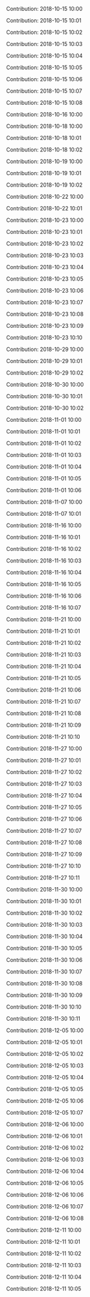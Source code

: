 Contribution: 2018-10-15 10:00

Contribution: 2018-10-15 10:01

Contribution: 2018-10-15 10:02

Contribution: 2018-10-15 10:03

Contribution: 2018-10-15 10:04

Contribution: 2018-10-15 10:05

Contribution: 2018-10-15 10:06

Contribution: 2018-10-15 10:07

Contribution: 2018-10-15 10:08

Contribution: 2018-10-16 10:00

Contribution: 2018-10-18 10:00

Contribution: 2018-10-18 10:01

Contribution: 2018-10-18 10:02

Contribution: 2018-10-19 10:00

Contribution: 2018-10-19 10:01

Contribution: 2018-10-19 10:02

Contribution: 2018-10-22 10:00

Contribution: 2018-10-22 10:01

Contribution: 2018-10-23 10:00

Contribution: 2018-10-23 10:01

Contribution: 2018-10-23 10:02

Contribution: 2018-10-23 10:03

Contribution: 2018-10-23 10:04

Contribution: 2018-10-23 10:05

Contribution: 2018-10-23 10:06

Contribution: 2018-10-23 10:07

Contribution: 2018-10-23 10:08

Contribution: 2018-10-23 10:09

Contribution: 2018-10-23 10:10

Contribution: 2018-10-29 10:00

Contribution: 2018-10-29 10:01

Contribution: 2018-10-29 10:02

Contribution: 2018-10-30 10:00

Contribution: 2018-10-30 10:01

Contribution: 2018-10-30 10:02

Contribution: 2018-11-01 10:00

Contribution: 2018-11-01 10:01

Contribution: 2018-11-01 10:02

Contribution: 2018-11-01 10:03

Contribution: 2018-11-01 10:04

Contribution: 2018-11-01 10:05

Contribution: 2018-11-01 10:06

Contribution: 2018-11-07 10:00

Contribution: 2018-11-07 10:01

Contribution: 2018-11-16 10:00

Contribution: 2018-11-16 10:01

Contribution: 2018-11-16 10:02

Contribution: 2018-11-16 10:03

Contribution: 2018-11-16 10:04

Contribution: 2018-11-16 10:05

Contribution: 2018-11-16 10:06

Contribution: 2018-11-16 10:07

Contribution: 2018-11-21 10:00

Contribution: 2018-11-21 10:01

Contribution: 2018-11-21 10:02

Contribution: 2018-11-21 10:03

Contribution: 2018-11-21 10:04

Contribution: 2018-11-21 10:05

Contribution: 2018-11-21 10:06

Contribution: 2018-11-21 10:07

Contribution: 2018-11-21 10:08

Contribution: 2018-11-21 10:09

Contribution: 2018-11-21 10:10

Contribution: 2018-11-27 10:00

Contribution: 2018-11-27 10:01

Contribution: 2018-11-27 10:02

Contribution: 2018-11-27 10:03

Contribution: 2018-11-27 10:04

Contribution: 2018-11-27 10:05

Contribution: 2018-11-27 10:06

Contribution: 2018-11-27 10:07

Contribution: 2018-11-27 10:08

Contribution: 2018-11-27 10:09

Contribution: 2018-11-27 10:10

Contribution: 2018-11-27 10:11

Contribution: 2018-11-30 10:00

Contribution: 2018-11-30 10:01

Contribution: 2018-11-30 10:02

Contribution: 2018-11-30 10:03

Contribution: 2018-11-30 10:04

Contribution: 2018-11-30 10:05

Contribution: 2018-11-30 10:06

Contribution: 2018-11-30 10:07

Contribution: 2018-11-30 10:08

Contribution: 2018-11-30 10:09

Contribution: 2018-11-30 10:10

Contribution: 2018-11-30 10:11

Contribution: 2018-12-05 10:00

Contribution: 2018-12-05 10:01

Contribution: 2018-12-05 10:02

Contribution: 2018-12-05 10:03

Contribution: 2018-12-05 10:04

Contribution: 2018-12-05 10:05

Contribution: 2018-12-05 10:06

Contribution: 2018-12-05 10:07

Contribution: 2018-12-06 10:00

Contribution: 2018-12-06 10:01

Contribution: 2018-12-06 10:02

Contribution: 2018-12-06 10:03

Contribution: 2018-12-06 10:04

Contribution: 2018-12-06 10:05

Contribution: 2018-12-06 10:06

Contribution: 2018-12-06 10:07

Contribution: 2018-12-06 10:08

Contribution: 2018-12-11 10:00

Contribution: 2018-12-11 10:01

Contribution: 2018-12-11 10:02

Contribution: 2018-12-11 10:03

Contribution: 2018-12-11 10:04

Contribution: 2018-12-11 10:05

